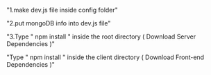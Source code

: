 "1.make dev.js file inside config folder" 


"2.put mongoDB info into dev.js file"


"3.Type " npm install " inside the root directory ( Download Server Dependencies )" 


"Type " npm install " inside the client directory ( Download Front-end Dependencies )" 
